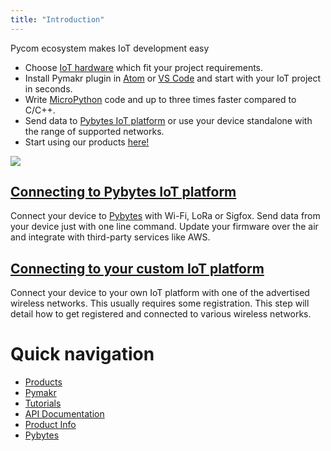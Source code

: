 ```yaml
---
title: "Introduction"
---
```

Pycom ecosystem makes IoT development easy

* Choose [IoT hardware](products) which fit your project requirements.
* Install Pymakr plugin in [Atom](https://atom.io/packages/pymakr) or [VS Code](https://marketplace.visualstudio.com/items?itemName=pycom.Pymakr) and start with your IoT project in seconds.
* Write [MicroPython](https://micropython.org/) code and up to three times faster compared to C/C++.
* Send data to [Pybytes IoT platform](https://pybytes.pycom.io/?utm_source=docs&utm_medium=web&utm_campaign=getting-started-top) or use your device standalone with the range of supported networks.
* Start using our products [here!](/gettingstarted/)

![](gitbook/assets/getting_started.png)



## [Connecting to Pybytes IoT platform](/pybytes/)
Connect your device to [Pybytes](https://pybytes.pycom.io/?utm_source=docs&utm_medium=web&utm_campaign=getting-started-bottom) with Wi-Fi, LoRa or Sigfox. Send data from your device just with one line command.
Update your firmware over the air and integrate with third-party services like AWS.

## [Connecting to your custom IoT platform](/gettingstarted/registration)
Connect your device to your own IoT platform with one of the advertised wireless networks.
This usually requires some registration. This step will detail how to get registered and connected to various wireless networks.

# Quick navigation
* [Products](/products/)
* [Pymakr](/gettingstarted/software/)
* [Tutorials](/tutorials/)
* [API Documentation](/firmwareapi/)
* [Product Info](datasheets/)
* [Pybytes](/pybytes/)

